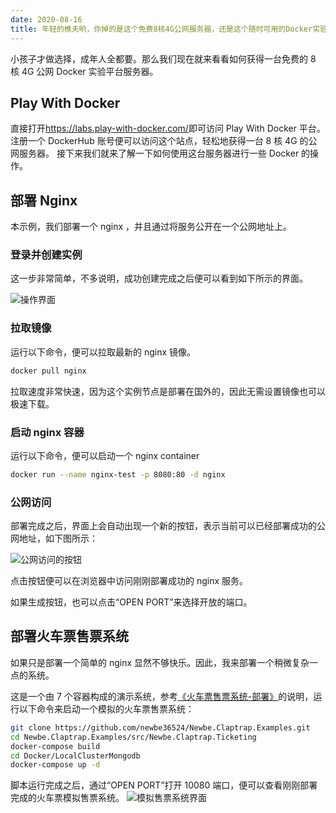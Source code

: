 ```yaml
---
date: 2020-08-16
title: 年轻的樵夫哟，你掉的是这个免费8核4G公网服务器，还是这个随时可用的Docker实验平台？
---
```


小孩子才做选择，成年人全都要。那么我们现在就来看看如何获得一台免费的 8 核 4G 公网 Docker 实验平台服务器。

<!-- more -->

## Play With Docker

直接打开<https://labs.play-with-docker.com/>即可访问 Play With Docker 平台。 注册一个 DockerHub 账号便可以访问这个站点，轻松地获得一台 8 核 4G 的公网服务器。 接下来我们就来了解一下如何使用这台服务器进行一些 Docker 的操作。

## 部署 Nginx

本示例，我们部署一个 nginx ，并且通过将服务公开在一个公网地址上。

### 登录并创建实例

这一步非常简单，不多说明，成功创建完成之后便可以看到如下所示的界面。

![操作界面](/images/20200816-001.png)

### 拉取镜像

运行以下命令，便可以拉取最新的 nginx 镜像。

```bash
docker pull nginx
```

拉取速度非常快速，因为这个实例节点是部署在国外的，因此无需设置镜像也可以极速下载。

### 启动 nginx 容器

运行以下命令，便可以启动一个 nginx container

```bash
docker run --name nginx-test -p 8080:80 -d nginx
```

### 公网访问

部署完成之后，界面上会自动出现一个新的按钮，表示当前可以已经部署成功的公网地址，如下图所示：

![公网访问的按钮](/images/20200816-002.png)

点击按钮便可以在浏览器中访问刚刚部署成功的 nginx 服务。

如果生成按钮，也可以点击“OPEN PORT”来选择开放的端口。

## 部署火车票售票系统

如果只是部署一个简单的 nginx 显然不够快乐。因此，我来部署一个稍微复杂一点的系统。

这是一个由 7 个容器构成的演示系统，参考[《火车票售票系统-部署》](https://claptrap.newbe.pro/zh_Hans/3-Sample/1-Newbe-Claptrap-Ticketing/3-Deployment)的说明，运行以下命令来启动一个模拟的火车票售票系统：

```bash
git clone https://github.com/newbe36524/Newbe.Claptrap.Examples.git
cd Newbe.Claptrap.Examples/src/Newbe.Claptrap.Ticketing
docker-compose build
cd Docker/LocalClusterMongodb
docker-compose up -d
```

脚本运行完成之后，通过“OPEN PORT”打开 10080 端口，便可以查看刚刚部署完成的火车票模拟售票系统。 ![模拟售票系统界面](/images/20200816-003.png)

<!-- md Footer-Newbe-Claptrap.md -->
